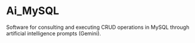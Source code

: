 # Ai_MySQL
Software for consulting and executing CRUD operations in MySQL through artificial intelligence prompts (Gemini).

